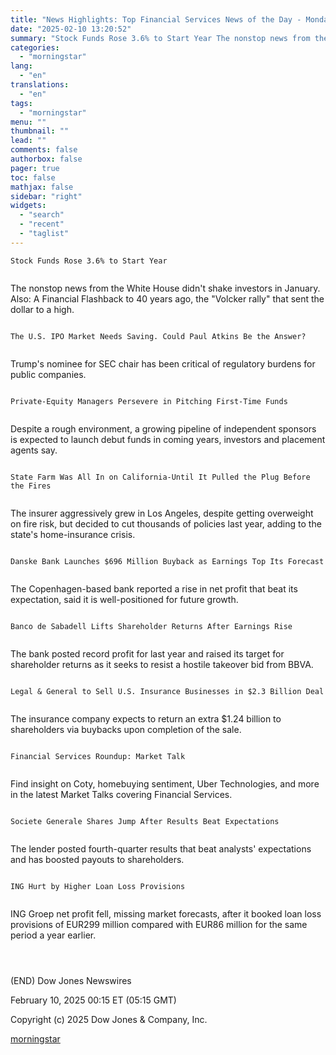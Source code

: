 ```yaml
---
title: "News Highlights: Top Financial Services News of the Day - Monday at 12 AM ET"
date: "2025-02-10 13:20:52"
summary: "Stock Funds Rose 3.6% to Start Year The nonstop news from the White House didn't shake investors in January. Also: A Financial Flashback to 40 years ago, the \"Volcker rally\" that sent the dollar to a high. The U.S. IPO Market Needs Saving. Could Paul Atkins Be the Answer? Trump's..."
categories:
  - "morningstar"
lang:
  - "en"
translations:
  - "en"
tags:
  - "morningstar"
menu: ""
thumbnail: ""
lead: ""
comments: false
authorbox: false
pager: true
toc: false
mathjax: false
sidebar: "right"
widgets:
  - "search"
  - "recent"
  - "taglist"
---
```


```
Stock Funds Rose 3.6% to Start Year 
 
```

The nonstop news from the White House didn't shake investors in January. Also: A Financial Flashback to 40 years ago, the "Volcker rally" that sent the dollar to a high.

```
 
The U.S. IPO Market Needs Saving. Could Paul Atkins Be the Answer? 
 
```

Trump's nominee for SEC chair has been critical of regulatory burdens for public companies.

```
 
Private-Equity Managers Persevere in Pitching First-Time Funds 
 
```

Despite a rough environment, a growing pipeline of independent sponsors is expected to launch debut funds in coming years, investors and placement agents say.

```
 
State Farm Was All In on California-Until It Pulled the Plug Before the Fires 
 
```

The insurer aggressively grew in Los Angeles, despite getting overweight on fire risk, but decided to cut thousands of policies last year, adding to the state's home-insurance crisis.

```
 
Danske Bank Launches $696 Million Buyback as Earnings Top Its Forecast 
 
```

The Copenhagen-based bank reported a rise in net profit that beat its expectation, said it is well-positioned for future growth.

```
 
Banco de Sabadell Lifts Shareholder Returns After Earnings Rise 
 
```

The bank posted record profit for last year and raised its target for shareholder returns as it seeks to resist a hostile takeover bid from BBVA.

```
 
Legal & General to Sell U.S. Insurance Businesses in $2.3 Billion Deal 
 
```

The insurance company expects to return an extra $1.24 billion to shareholders via buybacks upon completion of the sale.

```
 
Financial Services Roundup: Market Talk 
 
```

Find insight on Coty, homebuying sentiment, Uber Technologies, and more in the latest Market Talks covering Financial Services.

```
 
Societe Generale Shares Jump After Results Beat Expectations 
 
```

The lender posted fourth-quarter results that beat analysts' expectations and has boosted payouts to shareholders.

```
 
ING Hurt by Higher Loan Loss Provisions 
 
```

ING Groep net profit fell, missing market forecasts, after it booked loan loss provisions of EUR299 million compared with EUR86 million for the same period a year earlier.

```
 
 
```

(END) Dow Jones Newswires

February 10, 2025 00:15 ET (05:15 GMT)

Copyright (c) 2025 Dow Jones & Company, Inc.

[morningstar](https://www.morningstar.com/news/dow-jones/2025021097/news-highlights-top-financial-services-news-of-the-day-monday-at-12-am-et)
